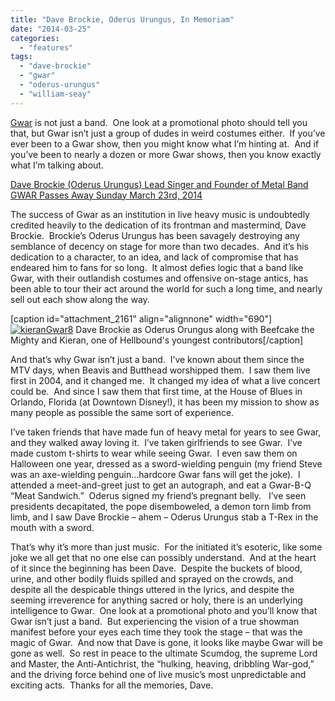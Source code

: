```yaml
---
title: "Dave Brockie, Oderus Urungus, In Memoriam"
date: "2014-03-25"
categories: 
  - "features"
tags: 
  - "dave-brockie"
  - "gwar"
  - "oderus-urungus"
  - "william-seay"
---
```


[Gwar](http://www.gwar.net/) is not just a band.  One look at a promotional photo should tell you that, but Gwar isn’t just a group of dudes in weird costumes either.  If you’ve ever been to a Gwar show, then you might know what I’m hinting at.  And if you’ve been to nearly a dozen or more Gwar shows, then you know exactly what I’m talking about.

[Dave Brockie (Oderus Urungus) Lead Singer and Founder of Metal Band GWAR Passes Away Sunday March 23rd, 2014](http://conta.cc/1iUjGiy)

The success of Gwar as an institution in live heavy music is undoubtedly credited heavily to the dedication of its frontman and mastermind, Dave Brockie.  Brockie’s Oderus Urungus has been savagely destroying any semblance of decency on stage for more than two decades.  And it’s his dedication to a character, to an idea, and lack of compromise that has endeared him to fans for so long.  It almost defies logic that a band like Gwar, with their outlandish costumes and offensive on-stage antics, has been able to tour their act around the world for such a long time, and nearly sell out each show along the way.

\[caption id="attachment\_2161" align="alignnone" width="690"\][![kieranGwar8](https://hellbound.ca/wp-content/uploads/2009/10/kieranGwar8-1024x682.jpg)](https://hellbound.ca/wp-content/uploads/2009/10/kieranGwar8.JPG) Dave Brockie as Oderus Orungus along with Beefcake the Mighty and Kieran, one of Hellbound's youngest contributors\[/caption\]

And that’s why Gwar isn’t just a band.  I’ve known about them since the MTV days, when Beavis and Butthead worshipped them.  I saw them live first in 2004, and it changed me.  It changed my idea of what a live concert could be.  And since I saw them that first time, at the House of Blues in Orlando, Florida (at Downtown Disney!), it has been my mission to show as many people as possible the same sort of experience.

I’ve taken friends that have made fun of heavy metal for years to see Gwar, and they walked away loving it.  I’ve taken girlfriends to see Gwar.  I’ve made custom t-shirts to wear while seeing Gwar.  I even saw them on Halloween one year, dressed as a sword-wielding penguin (my friend Steve was an axe-wielding penguin…hardcore Gwar fans will get the joke).  I attended a meet-and-greet just to get an autograph, and eat a Gwar-B-Q “Meat Sandwich.”  Oderus signed my friend’s pregnant belly.   I’ve seen presidents decapitated, the pope disemboweled, a demon torn limb from limb, and I saw Dave Brockie – ahem – Oderus Urungus stab a T-Rex in the mouth with a sword.

That’s why it’s more than just music.  For the initiated it’s esoteric, like some joke we all get that no one else can possibly understand.  And at the heart of it since the beginning has been Dave.  Despite the buckets of blood, urine, and other bodily fluids spilled and sprayed on the crowds, and despite all the despicable things uttered in the lyrics, and despite the seeming irreverence for anything sacred or holy, there is an underlying intelligence to Gwar.  One look at a promotional photo and you’ll know that Gwar isn’t just a band.  But experiencing the vision of a true showman manifest before your eyes each time they took the stage – that was the magic of Gwar.  And now that Dave is gone, it looks like maybe Gwar will be gone as well.  So rest in peace to the ultimate Scumdog, the supreme Lord and Master, the Anti-Antichrist, the “hulking, heaving, dribbling War-god,” and the driving force behind one of live music’s most unpredictable and exciting acts.  Thanks for all the memories, Dave.
